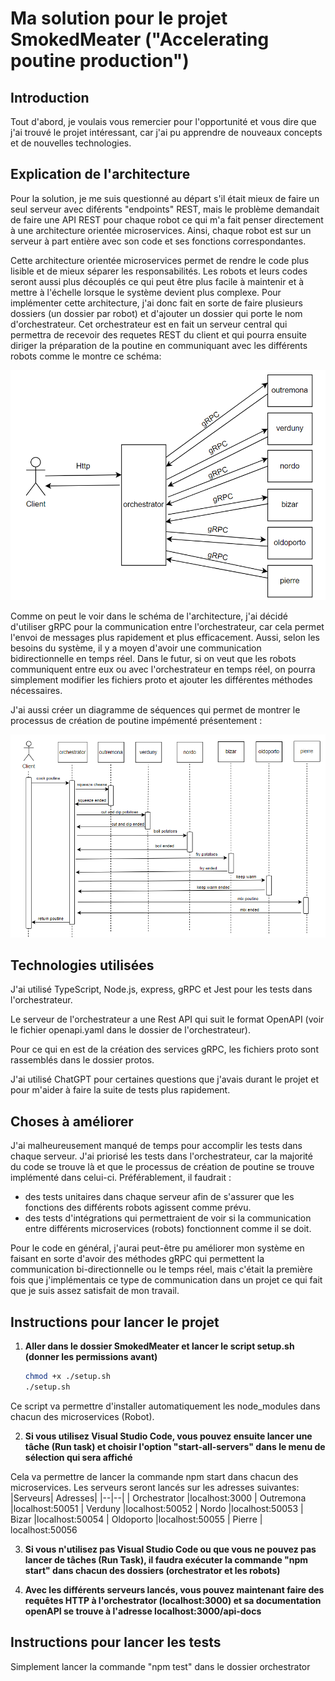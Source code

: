# Ma solution pour le projet SmokedMeater ("Accelerating poutine production")

## Introduction
Tout d'abord, je voulais vous remercier pour l'opportunité et vous dire que j'ai trouvé le projet intéressant, car j'ai pu apprendre de nouveaux concepts et de nouvelles technologies. 

## Explication de l'architecture

Pour la solution, je me suis questionné au départ s'il était mieux de faire un seul serveur avec diférents "endpoints" REST, mais le problème demandait de faire une API REST pour chaque robot ce qui m'a fait penser directement à une architecture orientée microservices. Ainsi, chaque robot est sur un serveur à part entière avec son code et ses fonctions correspondantes.

Cette architecture orientée microservices permet de rendre le code plus lisible et de mieux séparer les responsabilités. Les robots et leurs codes seront aussi plus découplés ce qui peut être plus facile à maintenir et à mettre à l'échelle lorsque le système devient plus complexe.
Pour implémenter cette architecture, j'ai donc fait en sorte de faire plusieurs dossiers (un dossier par robot) et d'ajouter un dossier qui porte le nom d'orchestrateur. Cet orchestrateur est en fait un serveur central qui permettra de recevoir des requetes REST du client et qui pourra ensuite diriger la préparation de la poutine en communiquant avec les différents robots comme le montre ce schéma: 

![Schéma de l'architecture](./images/archi_grpc.png)

Comme on peut le voir dans le schéma de l'architecture, j'ai décidé d'utiliser gRPC pour la communication entre l'orchestrateur, car cela permet l'envoi de messages plus rapidement et plus efficacement. Aussi, selon les besoins du système, il y a moyen d'avoir une communication bidirectionnelle en temps réel. Dans le futur, si on veut que les robots communiquent entre eux ou avec l'orchestrateur en temps réel, on pourra simplement modifier les fichiers proto et ajouter les différentes méthodes nécessaires.

J'ai aussi créer un diagramme de séquences qui permet de montrer le processus de création de poutine impémenté présentement : 

![Diagramme de séquence représentant la création de poutine](./images/sequence_cook-poutine.png)


## Technologies utilisées

J'ai utilisé TypeScript, Node.js, express, gRPC et Jest pour les tests dans l'orchestrateur.

Le serveur de l'orchestrateur a une Rest API qui suit le format OpenAPI (voir le fichier openapi.yaml dans le dossier de l'orchestrateur).

Pour ce qui en est de la création des services gRPC, les fichiers proto sont rassemblés dans le dossier protos.

J'ai utilisé ChatGPT pour certaines questions que j'avais durant le projet et pour m'aider à faire la suite de tests plus rapidement.

## Choses à améliorer

J'ai malheureusement manqué de temps pour accomplir les tests dans chaque serveur. J'ai priorisé les tests dans l'orchestrateur, car la majorité du code se trouve là et que le processus de création de poutine se trouve implémenté dans celui-ci. Préférablement, il faudrait :
- des tests unitaires dans chaque serveur afin de s'assurer que les fonctions des différents robots agissent comme prévu.
- des tests d'intégrations qui permettraient de voir si la communication entre différents microservices (robots) fonctionnent comme il se doit. 

Pour le code en général, j'aurai peut-être pu améliorer mon système en faisant en sorte d'avoir des méthodes gRPC qui permettent la communication bi-directionnelle ou le temps réel, mais c'était la première fois que j'implémentais ce type de communication dans un projet ce qui fait que je suis assez satisfait de mon travail. 


## Instructions pour lancer le projet

1. **Aller dans le dossier SmokedMeater et lancer le script setup.sh (donner les permissions avant)**
   ```bash   
   chmod +x ./setup.sh  
   ./setup.sh
Ce script va permettre d'installer automatiquement les node_modules dans chacun des microservices (Robot). 
   
2. **Si vous utilisez Visual Studio Code, vous pouvez ensuite lancer une tâche (Run task) et choisir l'option "start-all-servers" dans le menu de sélection qui sera affiché**

Cela va permettre de lancer la commande npm start dans chacun des microservices. Les serveurs seront lancés sur les adresses suivantes:
|Serveurs|  Adresses|
|--|--|
| Orchestrator |localhost:3000  |
 Outremona |localhost:50051  |
  Verduny |localhost:50052 |
  Nordo |localhost:50053  |
  Bizar |localhost:50054  |
 Oldoporto |localhost:50055  |
 Pierre | localhost:50056

3. **Si vous n'utilisez pas Visual Studio Code ou que vous ne pouvez pas lancer de tâches (Run Task), il faudra exécuter la commande "npm start" dans chacun des dossiers (orchestrator et les robots)**

4. **Avec les différents serveurs lancés, vous pouvez maintenant faire des requêtes HTTP à l'orchestrator (localhost:3000) et sa documentation openAPI se trouve à l'adresse localhost:3000/api-docs**


## Instructions pour lancer les tests

Simplement lancer la commande "npm test" dans le dossier orchestrator



